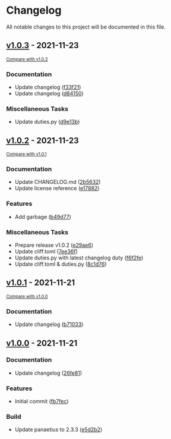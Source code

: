 # Changelog

All notable changes to this project will be documented in this file.

<!-- marker -->
## [v1.0.3](https://github.com/tembo-pages/tembo-core/commits/v1.0.3) - 2021-11-23
<small>[Compare with v1.0.2](https://github.com/tembo-pages/tembo-core/compare/v1.0.2..v1.0.3)</small>

### Documentation

- Update changelog ([f33f21](https://github.com/tembo-pages/tembo-core/commit/f33f215c7ef563dbddfcfde3818f1bfd0d1547a2))
- Update changelog ([d84150](https://github.com/tembo-pages/tembo-core/commit/d8415067730e1310a426f6dd97304a436097760a))

### Miscellaneous Tasks

- Update duties.py ([d9e13b](https://github.com/tembo-pages/tembo-core/commit/d9e13b5c351d5be7c1f1dd60cf389b62d63ecd5b))

## [v1.0.2](https://github.com/tembo-pages/tembo-core/commits/v1.0.2) - 2021-11-23
<small>[Compare with v1.0.1](https://github.com/tembo-pages/tembo-core/compare/v1.0.1..v1.0.2)</small>

### Documentation

- Update CHANGELOG.md ([2b5632](https://github.com/tembo-pages/tembo-core/commit/2b5632955a0090e94d353bd407955371463b9416))
- Update license reference ([e17882](https://github.com/tembo-pages/tembo-core/commit/e17882549a209955dbf6ab2c3582b13db4df4897))

### Features

- Add garbage ([b49d77](https://github.com/tembo-pages/tembo-core/commit/b49d776712737deaa1aeb86dd40230c099198d5a))

### Miscellaneous Tasks

- Prepare release v1.0.2 ([e29ae6](https://github.com/tembo-pages/tembo-core/commit/e29ae6dadb1ca419d536db18f34d9d249012cc25))
- Update cliff.toml ([7ee36f](https://github.com/tembo-pages/tembo-core/commit/7ee36f28b5160251c37085744166c2a5b1e695e4))
- Update duties.py with latest changelog duty ([f6f2fe](https://github.com/tembo-pages/tembo-core/commit/f6f2fe07b61e8fa8bd812bbc63a51d3f9705a448))
- Update cliff.toml & duties.py ([8c1d76](https://github.com/tembo-pages/tembo-core/commit/8c1d7632dded4f221c61d942b548c1552f5b8292))

## [v1.0.1](https://github.com/tembo-pages/tembo-core/commits/v1.0.1) - 2021-11-21
<small>[Compare with v1.0.0](https://github.com/tembo-pages/tembo-core/compare/v1.0.0..v1.0.1)</small>

### Documentation

- Update changelog ([b71033](https://github.com/tembo-pages/tembo-core/commit/b710338a73add7ed93af1f76f3b9272e30ce41de))

## [v1.0.0](https://github.com/tembo-pages/tembo-core/commits/v1.0.0) - 2021-11-21

### Documentation

- Update changelog ([26fe81](https://github.com/tembo-pages/tembo-core/commit/26fe8118649bbff109233a80130a7323539f256f))

### Features

- Initial commit ([fb7fec](https://github.com/tembo-pages/tembo-core/commit/fb7fec7ea619318b0e0830c0f9260335c0d4e173))

### Build

- Update panaetius to 2.3.3 ([e5d2b2](https://github.com/tembo-pages/tembo-core/commit/e5d2b28252b9d7962a8d49d4da37b9f9c4f6d514))

